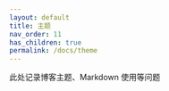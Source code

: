 ```yaml
---
layout: default
title: 主题
nav_order: 11
has_children: true
permalink: /docs/theme
---
```




此处记录博客主题、Markdown 使用等问题

